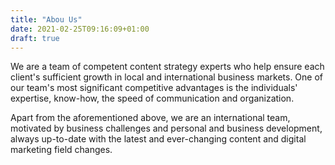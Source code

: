 ```yaml
---
title: "Abou Us"
date: 2021-02-25T09:16:09+01:00
draft: true
---
```



We are a team of competent content strategy experts who help ensure each client's sufficient growth in local and international business markets. One of our team's most significant competitive advantages is the individuals' expertise, know-how, the speed of communication and organization.

Apart from the aforementioned above, we are an international team, motivated by business challenges and personal and business development, always up-to-date with the latest and ever-changing content and digital marketing field changes.
